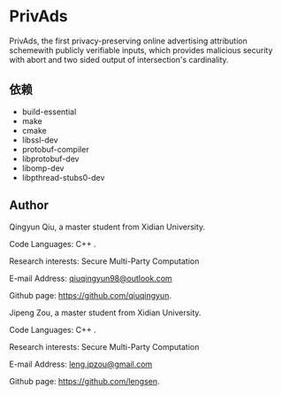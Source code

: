 # PrivAds
PrivAds, the first privacy-preserving online advertising attribution schemewith publicly verifiable inputs, which provides malicious security with abort and two sided output of intersection's cardinality.

## 依赖

- build-essential
- make
- cmake
- libssl-dev
- protobuf-compiler 
- libprotobuf-dev
- libomp-dev
- libpthread-stubs0-dev

## Author

Qingyun Qiu, a master student from Xidian University. 

Code Languages: C++ .

Research interests: Secure Multi-Party Computation

E-mail Address: qiuqingyun98@outlook.com  

Github page: https://github.com/qiuqingyun.


Jipeng Zou, a master student from Xidian University. 

Code Languages: C++ .

Research interests: Secure Multi-Party Computation

E-mail Address: leng.jpzou@gmail.com  

Github page: https://github.com/lengsen.